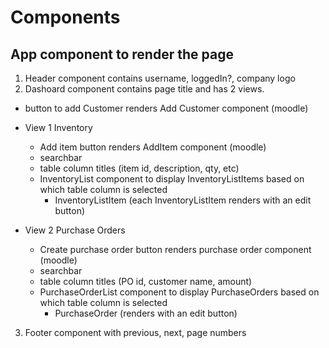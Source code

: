 # Components

## App component to render the page
  1. Header component contains username, loggedIn?, company logo
  2. Dashoard component contains page title and has 2 views.
  * button to add Customer renders Add Customer component (moodle)
  *  View 1 Inventory
      * Add item button renders AddItem component (moodle)
      * searchbar 
      * table column titles (item id, description, qty, etc)
      * InventoryList component to display InventoryListItems based on which table column is selected
        * InventoryListItem (each InventoryListItem renders with an edit button)
  
  * View 2 Purchase Orders
    * Create purchase order button renders purchase order component (moodle)
    * searchbar
    * table column titles (PO id, customer name, amount)
    * PurchaseOrderList component to display PurchaseOrders based on which table column is selected
      *  PurchaseOrder (renders with an edit button)
  3. Footer component with previous, next, page numbers
